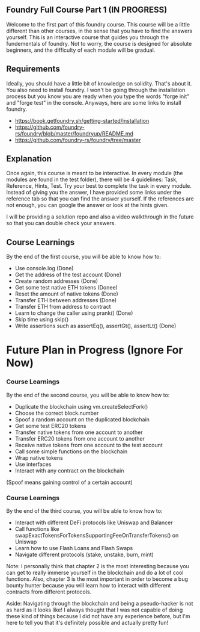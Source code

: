## Foundry Full Course Part 1 (IN PROGRESS)

Welcome to the first part of this foundry course. This course will be a little different than other courses, in the sense that you have to find the answers yourself. This is an interactive course that guides you through the fundementals of foundry. Not to worry, the course is designed for absolute beginners, and the difficulty of each module will be gradual. 

## Requirements 
Ideally, you should have a little bit of knowledge on solidity. That's about it. You also need to install foundry. I won't be going through the installation process but you know you are ready when you type the words "forge init" and "forge test" in the console. Anyways, here are some links to install foundry.

- https://book.getfoundry.sh/getting-started/installation
- https://github.com/foundry-rs/foundry/blob/master/foundryup/README.md
- https://github.com/foundry-rs/foundry/tree/master

## Explanation
Once again, this course is meant to be interactive. In every module (the modules are found in the test folder), there will be 4 guidelines: Task, Reference, Hints, Test. Try your best to complete the task in every module. Instead of giving you the answer, I have provided some links under the reference tab so that you can find the answer yourself. If the references are not enough, you can google the answer or look at the hints given. 

I will be providing a solution repo and also a video walkthrough in the future so that you can double check your answers. 

## Course Learnings
By the end of the first course, you will be able to know how to:

- Use console.log (Done)
- Get the address of the test account (Done)
- Create random addresses (Done)
- Get some test native ETH tokens (Donee) 
- Reset the amount of native tokens (Done)
- Transfer ETH between addresses (Done)
- Transfer ETH from address to contract
- Learn to change the caller using prank() (Done)
- Skip time using skip()
- Write assertions such as assertEq(), assertGt(), assertLt() (Done)


# Future Plan in Progress (Ignore For Now)
### Course Learnings
By the end of the second course, you will be able to know how to:

- Duplicate the blockchain using vm.createSelectFork()
- Choose the correct block.number 
- Spoof a random account on the duplicated blockchain 
- Get some test ERC20 tokens
- Transfer native tokens from one account to another
- Transfer ERC20 tokens from one account to another
- Receive native tokens from one account to the test account
- Call some simple functions on the blockchain
- Wrap native tokens
- Use interfaces
- Interact with any contract on the blockchain

(Spoof means gaining control of a certain account)

### Course Learnings 
By the end of the third course, you will be able to know how to:

- Interact with different DeFi protocols like Uniswap and Balancer 
- Call functions like swapExactTokensForTokensSupportingFeeOnTransferTokens() on Uniswap
- Learn how to use Flash Loans and Flash Swaps
- Navigate different protocols (stake, unstake, burn, mint)  

Note: I personally think that chapter 2 is the most interesting because you can get to really immerse yourself in the blockchain and do a lot of cool functions. Also, chapter 3 is the most important in order to become a bug bounty hunter because you will learn how to interact with different contracts from different protocols.

Aside: Navigating through the blockchain and being a pseudo-hacker is not as hard as it looks like! I always thought that I was not capable of doing these kind of things because I did not have any experience before, but I'm here to tell you that it's definitely possible and actually pretty fun! 


